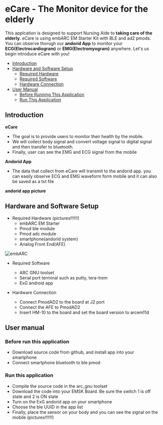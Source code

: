 # eCare - The Monitor device for the elderly
This applcation is designed to support Nursing Aide to **taking care of the elderly.** eCare is using embARC EM Starter Kit with BLE and ad2 pmods. You can observe thorugh our **andorid App** to monitor your **ECG(Electrocardiogram)** or **EMG(Electromyogram)** anywhere.
Let's us begin introduce eCare with you!

* [Introduction](#introduction)
* [Hardware and Software Setup](#hardware-and-software-setup)
	* [Required Hardware](#required-hardware)
	* [Required Software](#required-software)
	* [Hardware Connection](#hardware-connection)
* [User Manual](#user-manual)
	* [Before Running This Application](#before-running-this-application)
	* [Run This Application](#run-this-application)

## Introduction

**eCare**
- The goal is to provide users to monitor their health by the mobile. 
- We will collect body signal and convert voltage signal to digital signal and then transfer to bluetooth.
- Finally, user can see the EMG and ECG signal from the mobile

**Andorid App**
- The data that collect from eCare will transmit to the andorid app. you can easily observe ECG and EMG waveform form mobile and it can also be saved as a txt file

**andorid app picture**



## Hardware and Software Setup

* Required Hardware (pictures!!!!!!) 
  - embARC EM Starter
  - Pmod ble module
  - Pmod adc module
  - smartphone(andorid system)
  - Analog Front End(AFE)
  
![embARC][1]

* Required Software 
  - ARC GNU toolset
  - Serial port terminal such as putty, tera-trem
  - ExG android app
  
* Hardware Connection
  - Connect PmodAD2 to the board at J2 port
  - Connect the AFE to PmodAD2
  - Insert HM-10 to the board  and set the board version to arcem11d

## User manual

### Before run this application

- Download source code from github, and install app into your smartphone
- Connect smartphone bluetooth to ble pmod

### Run this application

- Compile the source code in the arc_gnu toolset
- Download the code into your EMSK Board. Be sure the switch 1 is off state and 2 is ON state
- Turn on the ExG andorid app on your smartphone
- Choose the ble UUID in the app list
- Finally, place the sensor on your body and you can see the signal on the mobile (pictures!!!!!!) 



[1]: .pictures/IMG_0329.jpg
